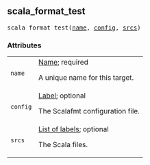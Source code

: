 <a name="#scala_format_test"></a>
## scala_format_test

<pre>
scala_format_test(<a href="#scala_format_test-name">name</a>, <a href="#scala_format_test-config">config</a>, <a href="#scala_format_test-srcs">srcs</a>)
</pre>



### Attributes

<table class="params-table">
  <colgroup>
    <col class="col-param" />
    <col class="col-description" />
  </colgroup>
  <tbody>
    <tr id="scala_format_test-name">
      <td><code>name</code></td>
      <td>
        <a href="https://bazel.build/docs/build-ref.html#name">Name</a>; required
        <p>
          A unique name for this target.
        </p>
      </td>
    </tr>
    <tr id="scala_format_test-config">
      <td><code>config</code></td>
      <td>
        <a href="https://bazel.build/docs/build-ref.html#labels">Label</a>; optional
        <p>
          The Scalafmt configuration file.
        </p>
      </td>
    </tr>
    <tr id="scala_format_test-srcs">
      <td><code>srcs</code></td>
      <td>
        <a href="https://bazel.build/docs/build-ref.html#labels">List of labels</a>; optional
        <p>
          The Scala files.
        </p>
      </td>
    </tr>
  </tbody>
</table>


